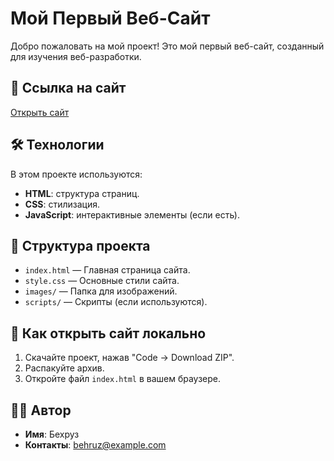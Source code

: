 # Мой Первый Веб-Сайт

Добро пожаловать на мой проект! Это мой первый веб-сайт, созданный для изучения веб-разработки.

## 🔗 Ссылка на сайт
[Открыть сайт](https://example.github.io/mywebsite)

## 🛠 Технологии
В этом проекте используются:
- **HTML**: структура страниц.
- **CSS**: стилизация.
- **JavaScript**: интерактивные элементы (если есть).

## 📂 Структура проекта
- `index.html` — Главная страница сайта.
- `style.css` — Основные стили сайта.
- `images/` — Папка для изображений.
- `scripts/` — Скрипты (если используются).

## 🚀 Как открыть сайт локально
1. Скачайте проект, нажав "Code → Download ZIP".
2. Распакуйте архив.
3. Откройте файл `index.html` в вашем браузере.

## 👩‍💻 Автор
- **Имя**: Бехруз
- **Контакты**: behruz@example.com
